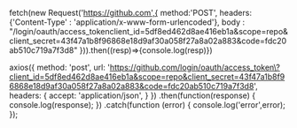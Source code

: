 fetch(new Request('https://github.com',{
    method:'POST',
    headers: {'Content-Type' : 'application/x-www-form-urlencoded'},
    body : "/login/oauth/access_tokenclient_id=5df8ed462d8ae416eb1a&scope=repo&client_secret=43f47a1b8f96868e18d9af30a058f27a8a02a883&code=fdc20ab510c719a7f3d8"
})).then((resp)=>{console.log(resp)})


axios({
  method: 'post',
    url: 'https://github.com/login/oauth/access_token\?client_id=5df8ed462d8ae416eb1a&scope=repo&client_secret=43f47a1b8f96868e18d9af30a058f27a8a02a883&code=fdc20ab510c719a7f3d8',
    headers: {
      accept: 'application/json',
    }
})
.then(function(response) {
  console.log(response);
})
.catch(function (error) { 
   console.log('error',error);
});
